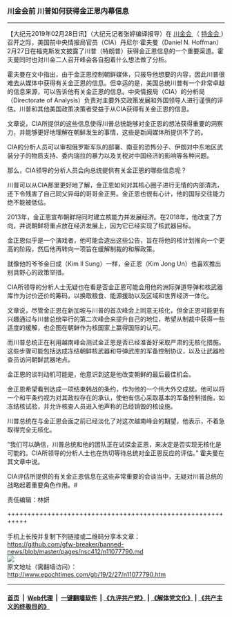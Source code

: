 ### 川金会前 川普如何获得金正恩内幕信息
------------------------

<p>
 【大纪元2019年02月28日讯】（大纪元记者张婷编译报导）在
 <a href="http://www.epochtimes.com/gb/tag/%E5%B7%9D%E9%87%91%E4%BC%9A.html">
  川金会
 </a>
 （
 <a href="http://www.epochtimes.com/gb/tag/%E7%89%B9%E9%87%91%E4%BC%9A.html">
  特金会
 </a>
 ）召开之际，美国前中央情报局官员（CIA）丹尼尔·霍夫曼（Daniel N. Hoffman）2月27日在福克斯发文披露了川普（特朗普）获得金正恩信息的一个重要渠道。霍夫曼同时也对川金二人召开峰会各自抱着什么想法做了分析。
</p>
<p>
 霍夫曼在文中指出，由于金正恩控制朝鲜媒体，只报导他想要的内容，因此川普很难去从媒体中获得有关金正恩的信息。但幸运的是，美国总统川普有一个非常卓越的信息来源，可以告诉他有关金正恩的信息。中央情报局（CIA）的分析局（Directorate of Analysis）负责对主要外交政策发展和外国领导人进行谨慎的评估。川普和其他美国政策决策者受益于从CIA获得有关金正恩的信息。
</p>
<p>
 文章说，CIA所提供的这些信息使得川普总统能够对金正恩的想法获得重要的洞察力，并能够更好地理解在朝鲜发生的事情，这些是新闻媒体所提供不了的。
</p>
<p>
 CIA的分析人员可以审视俄罗斯军队的部署、南亚的恐怖分子、伊朗对中东地区武装分子的物质支持、委内瑞拉的暴力以及关税对中国经济的影响等各种问题。
</p>
<p>
 那么，CIA领导的分析人员会向总统提供有关金正恩的哪些信息呢？
</p>
<p>
 川普可以从CIA那里更好地了解，金正恩如何对其核心圈子进行无情的内部清洗，还下令残害了自己同父异母的哥哥金正男。金正恩也很有心计，他的国际交往能力绝不能被低估。
</p>
<p>
 2013年，金正恩宣布朝鲜将同时建立核能力并发展经济。在2018年，他改变了方向，并说朝鲜将重点放在经济发展上，因为它已经实现了核武器目标。
</p>
<p>
 金正恩似乎是一个演戏者，他可能会造出这些公告，旨在将他的核计划推向一个更高的阶段，然后他再转向一项旨在缓解制裁的和解政策。
</p>
<p>
 就像他的爷爷金日成（Kim Il Sung）一样，金正恩（Kim Jong Un）也喜欢推出别具野心的政策举措。
</p>
<p>
 CIA所领导的分析人士无疑也在看是否金正恩可能会用他的洲际弹道导弹和核武器库作为讨价还价的筹码，以换取粮食、能源援助以及区域和世界经济一体化。
</p>
<p>
 文章说，尽管金正恩在新加坡与川普的首次峰会上同意无核化，但金正恩可能更有兴趣通过与川普总统举行的第二次峰会来提升自己的地位，希望从制裁中获得一些适度的缓解，也企图在朝鲜作为核国家上赢得国际的认可。
</p>
<p>
 而川普总统正在利用越南峰会测试金正恩是否已经准备好采取严肃的无核化措施。这些步骤可能包括达成冻结朝鲜核武器和导弹武库的军备控制协议，以及让武器检查员访问朝鲜武器地点。
</p>
<p>
 金正恩的谈判动机可能是，他意识到这是他改变朝鲜的最后最佳机会。
</p>
<p>
 金正恩希望看到达成一项结束韩战的条约，作为他的一个伟大外交成就。他可以将一个和平条约视为对其政权存在的承认，使他有信心采取基本的军备控制措施，如冻结核试验，并允许核查人员进入他声称的已经销毁的核设施。
</p>
<p>
 川普总统在与金正恩会面之前已经淡化了对这次越南峰会的期望，他表示，不着急取得完全无核化。
</p>
<p>
 “我们可以确信，川普总统和他的团队正在试探金正恩，来决定是否实现无核化是可能的。CIA所领导的分析人士也在热切等待总统对金正恩反应的评估。” 霍夫曼在其文章中说。
</p>
<p>
 CIA评估所提供的有关金正恩信息在这些非常重要的会谈当中，无疑对川普总统的战略起着重要角色作用。#
</p>
<p>
 责任编辑：林妍
</p>

+++++++++++++++++++++++++++++++++++++++++++++++++++++++++++<br/><br/>
手机上长按并复制下列链接或二维码分享本文章：<br/>
https://github.com/gfw-breaker/banned-news/blob/master/pages/nsc412/n11077790.md <br/>
<a href='https://github.com/gfw-breaker/banned-news/blob/master/pages/nsc412/n11077790.md'><img src='https://github.com/gfw-breaker/banned-news/blob/master/pages/nsc412/n11077790.md.png'/></a> <br/>
原文地址（需翻墙访问）：http://www.epochtimes.com/gb/19/2/27/n11077790.htm


------------------------
#### [首页](https://github.com/gfw-breaker/banned-news/blob/master/README.md) &nbsp;|&nbsp; [Web代理](https://github.com/labour-camp/helloworld) &nbsp;|&nbsp; [一键翻墙软件](https://github.com/gfw-breaker/nogfw/blob/master/README.md) &nbsp;| [《九评共产党》](https://github.com/gfw-breaker/9ping.md/blob/master/README.md#九评之一评共产党是什么) | [《解体党文化》](https://github.com/gfw-breaker/jtdwh.md/blob/master/README.md) | [《共产主义的终极目的》](https://github.com/gfw-breaker/gczydzjmd.md/blob/master/README.md)

